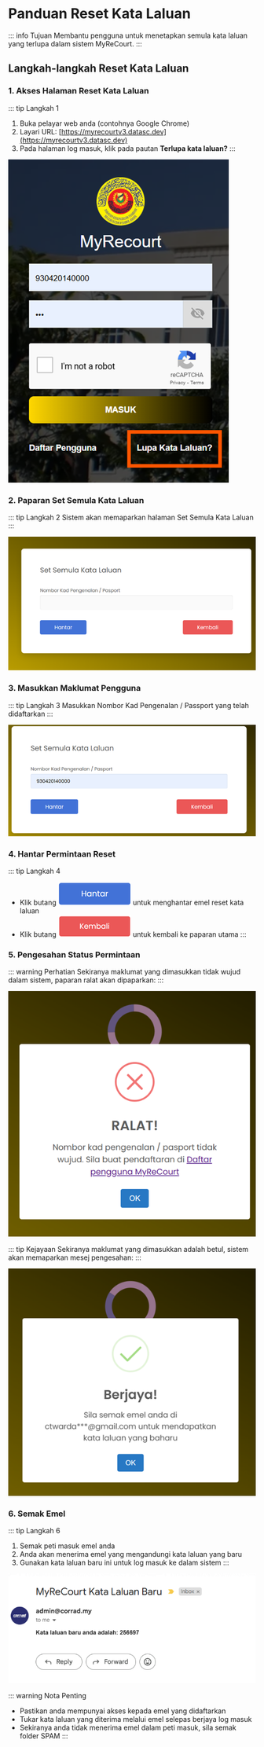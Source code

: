 # Panduan Reset Kata Laluan

::: info Tujuan
Membantu pengguna untuk menetapkan semula kata laluan yang terlupa dalam sistem MyReCourt.
:::

## Langkah-langkah Reset Kata Laluan

### 1. Akses Halaman Reset Kata Laluan

::: tip Langkah 1
1. Buka pelayar web anda (contohnya Google Chrome)
2. Layari URL: [https://myrecourtv3.datasc.dev](https://myrecourtv3.datasc.dev)
3. Pada halaman log masuk, klik pada pautan **Terlupa kata laluan?**
:::

![Klik Terlupa Kata Laluan](./image/lupa-kata-laluan/image1.png)

### 2. Paparan Set Semula Kata Laluan

::: tip Langkah 2
Sistem akan memaparkan halaman Set Semula Kata Laluan
:::

![Paparan Set Semula Kata Laluan](./image/lupa-kata-laluan/image2.png)

### 3. Masukkan Maklumat Pengguna

::: tip Langkah 3
Masukkan Nombor Kad Pengenalan / Passport yang telah didaftarkan
:::

![Masukkan Nombor Kad Pengenalan](./image/lupa-kata-laluan/image3.png)

### 4. Hantar Permintaan Reset

::: tip Langkah 4
- Klik butang ![Hantar](./image/lupa-kata-laluan/image4.png) untuk menghantar emel reset kata laluan
- Klik butang ![Kembali](./image/lupa-kata-laluan/image5.png) untuk kembali ke paparan utama
:::

### 5. Pengesahan Status Permintaan

::: warning Perhatian
Sekiranya maklumat yang dimasukkan tidak wujud dalam sistem, paparan ralat akan dipaparkan:
:::

![Ralat Maklumat Tidak Wujud](./image/lupa-kata-laluan/image6.png)

::: tip Kejayaan
Sekiranya maklumat yang dimasukkan adalah betul, sistem akan memaparkan mesej pengesahan:
:::

![Berjaya Hantar Emel](./image/lupa-kata-laluan/image7.png)

### 6. Semak Emel

::: tip Langkah 6
1. Semak peti masuk emel anda
2. Anda akan menerima emel yang mengandungi kata laluan yang baru
3. Gunakan kata laluan baru ini untuk log masuk ke dalam sistem
:::

![Emel Kata Laluan Baru](./image/lupa-kata-laluan/image8.png)

::: warning Nota Penting
- Pastikan anda mempunyai akses kepada emel yang didaftarkan
- Tukar kata laluan yang diterima melalui emel selepas berjaya log masuk
- Sekiranya anda tidak menerima emel dalam peti masuk, sila semak folder SPAM
::: 